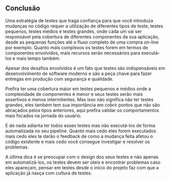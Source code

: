 ## Conclusão

Uma estratégia de testes que traga confiança para que você introduza mudanças no código requer a utilização de diferentes tipos de teste, testes pequenos, testes médios e testes grandes, onde cada um vai ser responsável pela cobertura de diferentes componentes da sua aplicação, desde as pequenas funções até o fluxo completo de uma compra on-line por exemplo. Quanto mais complexos os testes forem em termos de componentes envolvidos, mais recursos serão necessários para executá-los e mais tempo também.

Apesar dos desafios envolvidos é um fato que testes são indispensáveis em desenvolvimento de software moderno e são a peça chave para fazer entregas em produção com segurança e qualidade.

Prefira ter uma cobertura maior em testes pequenos e médios onde a complexidade de componentes é menor e seus testes serão mais assertivos e menos intermitentes. Mas isso não significa não ter testes grandes, eles também tem sua importância em cobrir pontos que não são abraçados pelos tipos anteriores, aqui prefira validar os comportamentos mais focados na jornada do usuário.

E de nada adianta ter todos esses testes mas não executá-los de forma automatizada no seu pipeline. Quanto mais cedo eles forem executados mais cedo eles te darão o feedback de como a mudança feita afetou o código existente e mais cedo você consegue investigar e resolver os problemas.

A última dica é se preocupar com o design dos seus testes e não apenas em automatizá-los, os testes devem ser úteis e encontrar problemas caso eles apareçam, pensar em testes desde o início do projeto faz com que a aplicação já nasça com cultura de testes.
